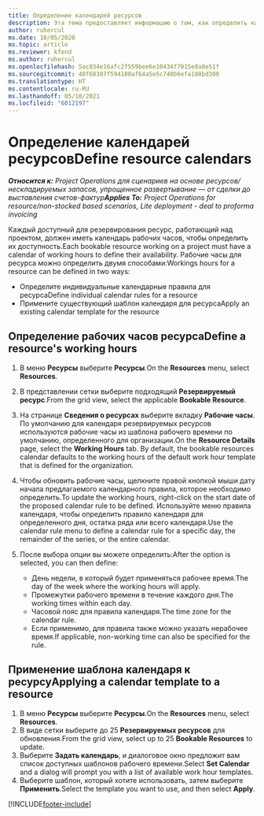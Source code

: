 ```yaml
---
title: Определение календарей ресурсов
description: Эта тема предоставляет информацию о том, как определить календари рабочего времени для ресурсов в Project Operations.
author: ruhercul
ms.date: 10/05/2020
ms.topic: article
ms.reviewer: kfend
ms.author: ruhercul
ms.openlocfilehash: 5ac834e16afc2f559bee6e10434f7015e8a8e51f
ms.sourcegitcommit: 40f68387f594180af64a5e5c748b6efa188bd300
ms.translationtype: HT
ms.contentlocale: ru-RU
ms.lasthandoff: 05/10/2021
ms.locfileid: "6012197"
---
```

# <a name="define-resource-calendars"></a><span data-ttu-id="3258a-103">Определение календарей ресурсов</span><span class="sxs-lookup"><span data-stu-id="3258a-103">Define resource calendars</span></span>

<span data-ttu-id="3258a-104">_**Относится к:** Project Operations для сценариев на основе ресурсов/нескладируемых запасов, упрощенное развертывание — от сделки до выставления счетов-фактур_</span><span class="sxs-lookup"><span data-stu-id="3258a-104">_**Applies To:** Project Operations for resource/non-stocked based scenarios, Lite deployment - deal to proforma invoicing_</span></span>

<span data-ttu-id="3258a-105">Каждый доступный для резервирования ресурс, работающий над проектом, должен иметь календарь рабочих часов, чтобы определить их доступность.</span><span class="sxs-lookup"><span data-stu-id="3258a-105">Each bookable resource working on a project must have a calendar of working hours to define their availability.</span></span> <span data-ttu-id="3258a-106">Рабочие часы для ресурса можно определить двумя способами:</span><span class="sxs-lookup"><span data-stu-id="3258a-106">Workings hours for a resource can be defined in two ways:</span></span> 

   - <span data-ttu-id="3258a-107">Определите индивидуальные календарные правила для ресурса</span><span class="sxs-lookup"><span data-stu-id="3258a-107">Define individual calendar rules for a resource</span></span>
   - <span data-ttu-id="3258a-108">Примените существующий шаблон календаря для ресурса</span><span class="sxs-lookup"><span data-stu-id="3258a-108">Apply an existing calendar template for the resource</span></span>

## <a name="define-a-resources-working-hours"></a><span data-ttu-id="3258a-109">Определение рабочих часов ресурса</span><span class="sxs-lookup"><span data-stu-id="3258a-109">Define a resource's working hours</span></span>

1. <span data-ttu-id="3258a-110">В меню **Ресурсы** выберите **Ресурсы**.</span><span class="sxs-lookup"><span data-stu-id="3258a-110">On the **Resources** menu, select **Resources**.</span></span>
2. <span data-ttu-id="3258a-111">В представлении сетки выберите подходящий **Резервируемый ресурс**.</span><span class="sxs-lookup"><span data-stu-id="3258a-111">From the grid view, select the applicable **Bookable Resource**.</span></span>
3. <span data-ttu-id="3258a-112">На странице **Сведения о ресурсах** выберите вкладку **Рабочие часы**. По умолчанию для календаря резервируемых ресурсов используются рабочие часы из шаблона рабочего времени по умолчанию, определенного для организации.</span><span class="sxs-lookup"><span data-stu-id="3258a-112">On the **Resource Details** page, select the **Working Hours** tab. By default, the bookable resources calendar defaults to the working hours of the default work hour template that is defined for the organization.</span></span>
4. <span data-ttu-id="3258a-113">Чтобы обновить рабочие часы, щелкните правой кнопкой мыши дату начала предлагаемого календарного правила, которое необходимо определить.</span><span class="sxs-lookup"><span data-stu-id="3258a-113">To update the working hours, right-click on the start date of the proposed calendar rule to be defined.</span></span> <span data-ttu-id="3258a-114">Используйте меню правила календаря, чтобы определить правило календаря для определенного дня, остатка ряда или всего календаря.</span><span class="sxs-lookup"><span data-stu-id="3258a-114">Use the calendar rule menu to define a calendar rule for a specific day, the remainder of the series, or the entire calendar.</span></span>
5. <span data-ttu-id="3258a-115">После выбора опции вы можете определить:</span><span class="sxs-lookup"><span data-stu-id="3258a-115">After the option is selected, you can then define:</span></span>

    - <span data-ttu-id="3258a-116">День недели, в который будет применяться рабочее время.</span><span class="sxs-lookup"><span data-stu-id="3258a-116">The day of the week where the working hours will apply.</span></span>
    - <span data-ttu-id="3258a-117">Промежутки рабочего времени в течение каждого дня.</span><span class="sxs-lookup"><span data-stu-id="3258a-117">The working times within each day.</span></span>
    - <span data-ttu-id="3258a-118">Часовой пояс для правила календаря.</span><span class="sxs-lookup"><span data-stu-id="3258a-118">The time zone for the calendar rule.</span></span>
    - <span data-ttu-id="3258a-119">Если применимо, для правила также можно указать нерабочее время.</span><span class="sxs-lookup"><span data-stu-id="3258a-119">If applicable, non-working time can also be specified for the rule.</span></span>

## <a name="applying-a-calendar-template-to-a-resource"></a><span data-ttu-id="3258a-120">Применение шаблона календаря к ресурсу</span><span class="sxs-lookup"><span data-stu-id="3258a-120">Applying a calendar template to a resource</span></span>

1. <span data-ttu-id="3258a-121">В меню **Ресурсы** выберите **Ресурсы**.</span><span class="sxs-lookup"><span data-stu-id="3258a-121">On the **Resources** menu, select **Resources**.</span></span>
2. <span data-ttu-id="3258a-122">В виде сетки выберите до 25 **Резервируемых ресурсов** для обновления.</span><span class="sxs-lookup"><span data-stu-id="3258a-122">From the grid view, select up to 25 **Bookable Resources** to update.</span></span>
3. <span data-ttu-id="3258a-123">Выберите **Задать календарь**, и диалоговое окно предложит вам список доступных шаблонов рабочего времени.</span><span class="sxs-lookup"><span data-stu-id="3258a-123">Select **Set Calendar** and a dialog will prompt you with a list of available work hour templates.</span></span>
4. <span data-ttu-id="3258a-124">Выберите шаблон, который хотите использовать, затем выберите **Применить**.</span><span class="sxs-lookup"><span data-stu-id="3258a-124">Select the template you want to use, and then select **Apply**.</span></span>


[!INCLUDE[footer-include](../includes/footer-banner.md)]